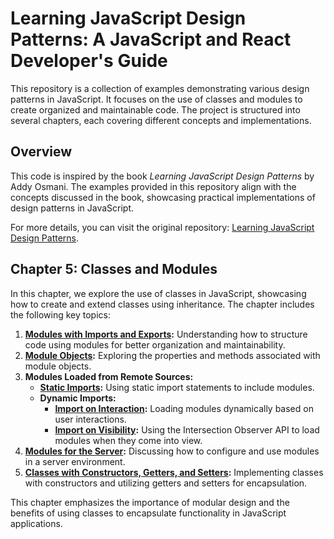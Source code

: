 # Learning JavaScript Design Patterns: A JavaScript and React Developer's Guide

This repository is a collection of examples demonstrating various design patterns in JavaScript. It focuses on the use of classes and modules to create organized and maintainable code. The project is structured into several chapters, each covering different concepts and implementations.

## Overview

This code is inspired by the book _Learning JavaScript Design Patterns_ by Addy Osmani. The examples provided in this repository align with the concepts discussed in the book, showcasing practical implementations of design patterns in JavaScript. 

For more details, you can visit the original repository: [Learning JavaScript Design Patterns](https://github.com/addyosmani/learning-jsdp).

## Chapter 5: Classes and Modules

In this chapter, we explore the use of classes in JavaScript, showcasing how to create and extend classes using inheritance. The chapter includes the following key topics:

1. **[Modules with Imports and Exports](Chapter-5/1-Modules-With-Imports-And-Exports):** Understanding how to structure code using modules for better organization and maintainability.
2. **[Module Objects](Chapter-5/5-Classes/cookie.js):** Exploring the properties and methods associated with module objects.
3. **Modules Loaded from Remote Sources:**
   - **[Static Imports](Chapter-5/3-Modules-Loaded-From-Remote-Sources/Dynamic-Imports/importOnInteraction_lodash.html):** Using static import statements to include modules.
   - **Dynamic Imports:**
     - **[Import on Interaction](Chapter-5/3-Modules-Loaded-From-Remote-Sources/Dynamic-Imports/importOnInteraction_lodash.html):** Loading modules dynamically based on user interactions.
     - **[Import on Visibility](Chapter-5/3-Modules-Loaded-From-Remote-Sources/Dynamic-Imports/importOnVisibility.html):** Using the Intersection Observer API to load modules when they come into view.
4. **[Modules for the Server](Chapter-5/4-Modules-For-The-Server/package.json):** Discussing how to configure and use modules in a server environment.
5. **[Classes with Constructors, Getters, and Setters](Chapter-5/5-Classes/cake.js):** Implementing classes with constructors and utilizing getters and setters for encapsulation.

This chapter emphasizes the importance of modular design and the benefits of using classes to encapsulate functionality in JavaScript applications.